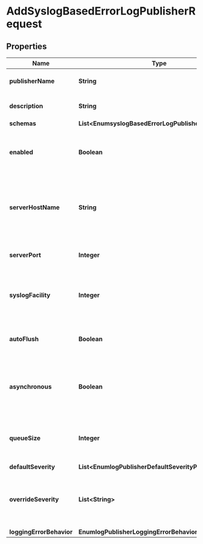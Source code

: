 

# AddSyslogBasedErrorLogPublisherRequest


## Properties

| Name | Type | Description | Notes |
|------------ | ------------- | ------------- | -------------|
|**publisherName** | **String** | Name of the new Log Publisher |  |
|**description** | **String** | A description for this Log Publisher |  [optional] |
|**schemas** | **List&lt;EnumsyslogBasedErrorLogPublisherSchemaUrn&gt;** |  |  |
|**enabled** | **Boolean** | Indicates whether the Syslog Based Error Log Publisher is enabled for use. |  |
|**serverHostName** | **String** | Specifies the hostname or IP address of the syslogd host to log to. It is highly recommend to use localhost. |  [optional] |
|**serverPort** | **Integer** | Specifies the port number of the syslogd host to log to. |  [optional] |
|**syslogFacility** | **Integer** | Specifies the syslog facility to use for this Syslog Based Error Log Publisher |  [optional] |
|**autoFlush** | **Boolean** | Specifies whether to flush the writer after every log record. |  [optional] |
|**asynchronous** | **Boolean** | Indicates whether the Syslog Based Error Log Publisher will publish records asynchronously. |  [optional] |
|**queueSize** | **Integer** | The maximum number of log records that can be stored in the asynchronous queue. |  [optional] |
|**defaultSeverity** | **List&lt;EnumlogPublisherDefaultSeverityProp&gt;** |  |  [optional] |
|**overrideSeverity** | **List&lt;String&gt;** | Specifies the override severity levels for the logger based on the category of the messages. |  [optional] |
|**loggingErrorBehavior** | **EnumlogPublisherLoggingErrorBehaviorProp** |  |  [optional] |



